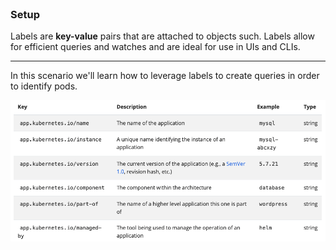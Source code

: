 
<br>

### Setup 

Labels are **key-value** pairs that are attached to objects such.
Labels allow for efficient queries and watches and are ideal for use in UIs and CLIs.
<hr>

In this scenario we'll learn how to leverage labels to create queries in order to identify pods.

![Scan results](./assets/labels.png)